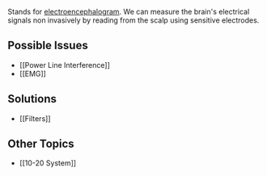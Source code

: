 Stands for [electroencephalogram](https://en.wikipedia.org/wiki/Electroencephalography). We can measure the brain's electrical signals non invasively by reading from the scalp using sensitive electrodes.

## Possible Issues
* [[Power Line Interference]]
* [[EMG]]
## Solutions
* [[Filters]]
## Other Topics
* [[10-20 System]]